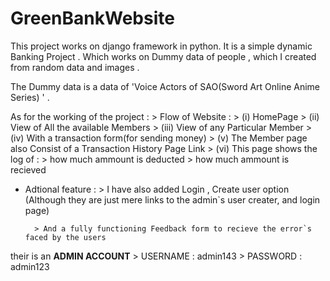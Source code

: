﻿# GreenBankWebsite


This project works on django framework in  python. It is a simple dynamic Banking Project . Which works on Dummy data of people , which I created from random data and images . 

The Dummy data is a data of 'Voice Actors of SAO(Sword Art Online Anime Series) ' .

As for the working of the project :
    > Flow of Website : 
                  >      (i)        HomePage 
                  >      (ii)       View of All the available Members
                  >      (iii)      View of any Particular Member
                  >      (iv)       With a transaction form(for sending money)
                  >      (v)        The Member page also Consist of a Transaction History Page Link
                  >      (vi)       This page shows the log of :
                                        >       how much ammount is deducted
                                        >       how much ammount is recieved


* Adtional feature :
        > I have also added Login , Create user option
        (Although they are just mere links to the admin`s user creater, and login  page)

        > And a fully functioning Feedback form to recieve the error`s faced by the users


their is an **ADMIN ACCOUNT** 
            >   USERNAME   :   admin143
            >   PASSWORD   :   admin123
